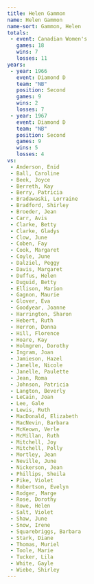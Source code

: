 ```yaml
---
title: Helen Gammon
name: Helen Gammon
name-sort: Gammon, Helen
totals:
 - event: Canadian Women's
   games: 18
   wins: 7
   losses: 11
years:
 - year: 1966
   event: Diamond D
   team: "NB"
   position: Second
   games: 9
   wins: 2
   losses: 7
 - year: 1967
   event: Diamond D
   team: "NB"
   position: Second
   games: 9
   wins: 5
   losses: 4
vs:
 - Anderson, Enid
 - Ball, Caroline
 - Beek, Joyce
 - Berreth, Kay
 - Berry, Patricia
 - Bradawaski, Lorraine
 - Bradford, Shirley
 - Broeder, Jean
 - Carr, Avis
 - Clarke, Betty
 - Clarke, Gladys
 - Clow, June
 - Coben, Fay
 - Cook, Margaret
 - Coyle, June
 - Dalziel, Peggy
 - Davis, Margaret
 - Duffus, Helen
 - Duguid, Betty
 - Ellison, Marion
 - Gagnon, Maurie
 - Glover, Eva
 - Goodyear, Joanne
 - Harrington, Sharon
 - Hebert, Ruth
 - Herron, Donna
 - Hill, Florence
 - Hoare, Kay
 - Holmgren, Dorothy
 - Ingram, Joan
 - Jamieson, Hazel
 - Janelle, Nicole
 - Janelle, Paulette
 - Jean, Roma
 - Johnson, Patricia
 - Langton, Beverly
 - LeCain, Joan
 - Lee, Gale
 - Lewis, Ruth
 - MacDonald, Elizabeth
 - MacNevin, Barbara
 - McKeown, Verle
 - McMillan, Ruth
 - Mitchell, Joy
 - Mitchell, Polly
 - Mortley, Jean
 - Neville, June
 - Nickerson, Jean
 - Phillips, Sheila
 - Pike, Violet
 - Robertson, Evelyn
 - Rodger, Marge
 - Rose, Dorothy
 - Rowe, Helen
 - Salt, Violet
 - Shaw, June
 - Snow, Irene
 - Squarebriggs, Barbara
 - Stark, Diane
 - Thomas, Muriel
 - Toole, Marie
 - Tucker, Lila
 - White, Gayle
 - Wiebe, Shirley
---
```


